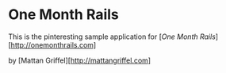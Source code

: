 # One Month Rails

This is the pinteresting sample application for [*One Month Rails*][http://onemonthrails.com]

by [Mattan Griffel][http://mattangriffel.com]